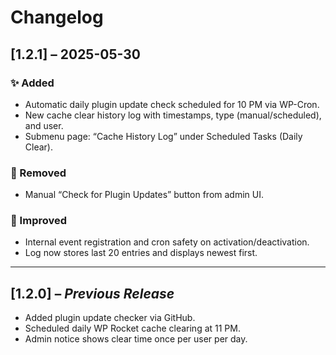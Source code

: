 # Changelog

## [1.2.1] – 2025-05-30

### ✨ Added
- Automatic daily plugin update check scheduled for 10 PM via WP-Cron.
- New cache clear history log with timestamps, type (manual/scheduled), and user.
- Submenu page: “Cache History Log” under Scheduled Tasks (Daily Clear).

### 🧼 Removed
- Manual “Check for Plugin Updates” button from admin UI.

### 🔧 Improved
- Internal event registration and cron safety on activation/deactivation.
- Log now stores last 20 entries and displays newest first.

---

## [1.2.0] – *Previous Release*
- Added plugin update checker via GitHub.
- Scheduled daily WP Rocket cache clearing at 11 PM.
- Admin notice shows clear time once per user per day.
